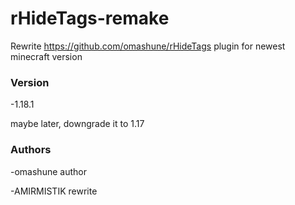 # rHideTags-remake
Rewrite https://github.com/omashune/rHideTags plugin for newest minecraft version

### Version
-1.18.1

maybe later, downgrade it to 1.17

### Authors
-omashune author

-AMIRMISTIK rewrite
